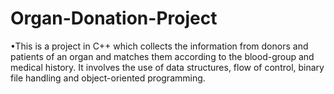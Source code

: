 # Organ-Donation-Project
•This is a project in C++ which collects the information from donors and patients of an organ and matches them according to the blood-group and medical history. It involves the use of data structures, flow of control, binary file handling and object-oriented programming.
